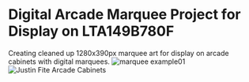 <h1>Digital Arcade Marquee Project for Display on LTA149B780F</h1>
<p>Creating cleaned up 1280x390px marquee art for display on arcade cabinets with digital marquees.
  <img src="/losernator/PieMarquee2/raw/main/piemarquee01.jpg" alt="marquee example01" style="max-width:100%;">
  <img src="/jdotfite/DigitalArcadeMarqueeProject-1280x390/main/digital_marquee_ex.jpg" style="max-width: 100%; height: auto;" alt="Justin Fite Arcade Cabinets">
